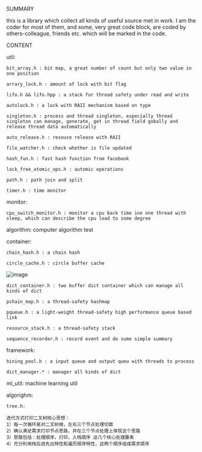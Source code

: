 SUMMARY

this is a library which collect all kinds of useful source met in work. I am the coder for most of them, and 
some, very great code block, are coded by others-colleague, friends etc. which will be marked in the code.

CONTENT

util:

	bit_array.h : bit map, a great number of count but only two value in one position
 
	arrary_lock.h : amount of lock with bit flag
 
	lifo.h && lifo.hpp : a stack for thread safety under read and write
 
	autolock.h : a lock with RAII mechanism based on type
 
	singleton.h : process and thread singleton, especially thread singleton can manage, generate, get in thread field gobally and release thread data automatically
 
	auto_release.h : resouce release with RAII
 
	file_watcher.h : check whether is file updated
 
	hash_fun.h : fast hash function from facebook
 
	lock_free_atomic_ops.h : automic operations
 
	path.h : path join and split
 
	timer.h : time monitor
 

monitor:

	cpu_switch_monitor.h : monitor a cpu back time ine one thread with sleep, which can describe the cpu load to some degree
 

algorithm: computer algorithm test

	
container:

	chain_hash.h : a chain hash
 
	circle_cache.h : circle buffer cache
 ![image](https://github.com/chenokay/selib/assets/8099748/1d0c4d7a-f4e5-4802-b53b-e1ae8563efde)

 
	dict_container.h : two buffer dict container which can manage all kinds of dict
 
	pchain_map.h : a thread-safety hashmap
 
	pqueue.h : a light-weight thread-safety high performance queue based link
 
	resource_stack.h : a thread-safety stack
 
	sequence_recorder.h : record event and do sume simple summary
 

framework:

	hining_pool.h : a input queue and output queu with threads to process
 
	dict_manager.* : manager all kinds of dict
 

ml_util: machine learning util



algorighm: 

    tree.h:

    迭代方式打印二叉树核心思想：
    1）每一次循环是对二叉树根，左右三个节点处理切面
    2）确认满足需求打印节点思路，并在三个节点处理上体现这个思路
    3）思路包括：处理顺序，打印，入栈顺序 这几个核心处理要素
    4）充分利用栈后进先出特性和遍历顺序特性，这两个顺序组成需求顺序

